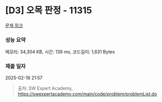 # [D3] 오목 판정 - 11315 

[문제 링크](https://swexpertacademy.com/main/code/problem/problemDetail.do?contestProbId=AXaSUPYqPYMDFASQ) 

### 성능 요약

메모리: 34,304 KB, 시간: 139 ms, 코드길이: 1,631 Bytes

### 제출 일자

2025-02-16 21:57



> 출처: SW Expert Academy, https://swexpertacademy.com/main/code/problem/problemList.do